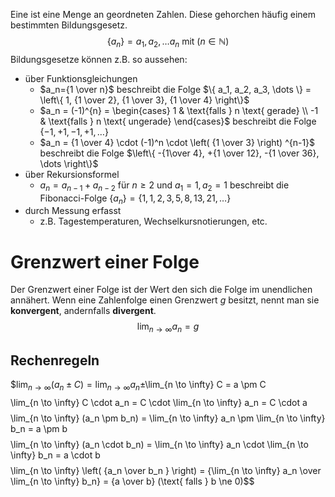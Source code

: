 Eine ist eine Menge an geordneten Zahlen. Diese gehorchen häufig einem bestimmten Bildungsgesetz.
$$\{a_n\}=a_1, a_2, \dots a_n \text{ mit } (n \in \mathbb{N})$$
Bildungsgesetze können z.B. so aussehen:
- über Funktionsgleichungen
	- $a_n={1 \over n}$ beschreibt die Folge $\{ a_1, a_2, a_3, \dots \} = \left\{ 1, {1 \over 2}, {1 \over 3}, {1 \over 4} \right\}$ 
	- $a_n = (-1)^{n} = \begin{cases} 1 & \text{falls } n \text{ gerade} \\ -1 & \text{falls } n \text{ ungerade} \end{cases}$ beschreibt die Folge $\{-1, +1, -1, +1, \dots\}$
	- $a_n = {1 \over 4} \cdot (-1)^n \cdot \left( {1 \over 3} \right) ^{n-1}$ beschreibt die Folge $\left\{ -{1\over 4}, +{1 \over 12}, -{1 \over 36}, \dots \right\}$ 
- über Rekursionsformel
	- $a_n = a_{n-1} + a_{n-2} \text{ für } n \ge 2 \text{ und }a_1 = 1, a_2 = 1$ beschreibt die Fibonacci-Folge $\{a_n\} = \left\{ 1, 1, 2, 3, 5, 8, 13, 21, \dots \right\}$ 
- durch Messung erfasst 
	- z.B. Tagestemperaturen, Wechselkursnotierungen, etc.
# Grenzwert einer Folge
Der Grenzwert einer Folge ist der Wert den sich die Folge im unendlichen annähert. 
Wenn eine Zahlenfolge einen Grenzwert $g$ besitzt, nennt man sie **konvergent**, andernfalls **divergent**.
$$\lim_{n \to \infty } a_n = g$$ 
## Rechenregeln
$$\lim_{n \to \infty} (a_n \pm C) = \lim_{n \to \infty} a_n \pm$\lim_{n \to \infty} C = a \pm C$$
$$ \lim_{n \to \infty} C \cdot a_n = C \cdot \lim_{n \to \infty} a_n = C \cdot a $$
$$ \lim_{n \to \infty} (a_n \pm b_n) = \lim_{n \to \infty} a_n \pm  \lim_{n \to \infty} b_n = a \pm b $$
$$ \lim_{n \to \infty} (a_n \cdot b_n) = \lim_{n \to \infty} a_n \cdot \lim_{n \to \infty} b_n = a \cdot b$$
$$ \lim_{n \to \infty} \left( {a_n \over b_n } \right) = {\lim_{n \to \infty} a_n \over \lim_{n \to \infty} b_n} = {a \over b} (\text{ falls } b \ne 0)$$

